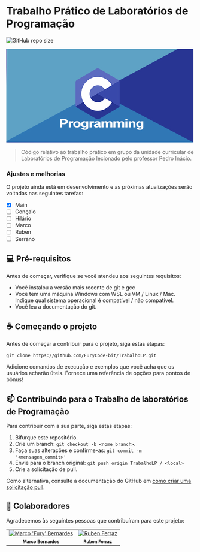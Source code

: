 # Trabalho Prático de Laboratórios de Programação

<!---Esses são exemplos. Veja https://shields.io para outras pessoas ou para personalizar este conjunto de escudos. Você pode que# Trabalho Prático de Laboratórios de Programação

<!---Esses são exemplos. Veja https://shields.io para outras pessoas ou para personalizar este conjunto de escudos. Você pode querer incluir dependências, status do projeto e informações de licença aqui--->

![GitHub repo size](https://img.shields.io/github/repo-size/FuryCode-bit/TrabalhoLp?color=blue&label=Tamanho&style=plastic)

<img src="imagens/linguagem.jpg" alt="Feito em C">

> Código relativo ao trabalho prático em grupo da unidade curricular de Laboratórios de Programação lecionado pelo professor Pedro Inácio.

### Ajustes e melhorias

O projeto ainda está em desenvolvimento e as próximas atualizações serão voltadas nas seguintes tarefas:

- [x] Main
- [ ] Gonçalo
- [ ] Hilário
- [ ] Marco
- [ ] Ruben
- [ ] Serrano

## 💻 Pré-requisitos

Antes de começar, verifique se você atendeu aos seguintes requisitos:
<!---Estes são apenas requisitos de exemplo. Adicionar, duplicar ou remover conforme necessário--->
* Você instalou a versão mais recente de git e gcc
* Você tem uma máquina Windows com WSL ou VM / Linux / Mac. Indique qual sistema operacional é compatível / não compatível.
* Você leu a  documentação do git.

## ☕ Começando o projeto

Antes de começar a contribuir para o projeto, siga estas etapas:

```
git clone https://github.com/FuryCode-bit/TrabalhoLP.git
```

Adicione comandos de execução e exemplos que você acha que os usuários acharão úteis. Fornece uma referência de opções para pontos de bônus!

## 📫 Contribuindo para o Trabalho de laboratórios de Programação
<!---Se o seu README for longo ou se você tiver algum processo ou etapas específicas que deseja que os contribuidores sigam, considere a criação de um arquivo CONTRIBUTING.md separado--->
Para contribuir com a sua parte, siga estas etapas:

1. Bifurque este repositório.
2. Crie um branch: `git checkout -b <nome_branch>`.
3. Faça suas alterações e confirme-as: `git commit -m '<mensagem_commit>'`
4. Envie para o branch original: `git push origin TrabalhoLP / <local>`
5. Crie a solicitação de pull.

Como alternativa, consulte a documentação do GitHub em [como criar uma solicitação pull](https://help.github.com/en/github/collaborating-with-issues-and-pull-requests/creating-a-pull-request).

## 🤝 Colaboradores

Agradecemos às seguintes pessoas que contribuíram para este projeto:

<table>
  <tr>
    <td align="center">
      <a href="https://github.com/FuryCode-bit">
        <img src="https://avatars2.githubusercontent.com/u/62396294?s=400&u=7017c42401bedbcc13df785146962b6cd128e658&v=4" width="100px;" alt="Marco 'Fury' Bernardes"/><br>
        <sub>
          <b>Marco Bernardes</b>
        </sub>
      </a>
    </td>
    <td align="center">
      <a href="https://github.com/rubenferraz">
        <img src="https://avatars0.githubusercontent.com/u/75624543?s=460&v=4" width="100px;" alt="Ruben Ferraz"/><br>
        <sub>
          <b>Ruben Ferraz</b>
        </sub>
      </a>
    </td>
    <!--<td align="center">
      <a href="#">
        <img src="https://miro.medium.com/max/360/0*1SkS3mSorArvY9kS.jpg" width="100px;" alt="Foto do Steve Jobs"/><br>
        <sub>
          <b>Steve Jobs</b>
        </sub>
      </a>
    </td>-->
  </tr>
</table>

